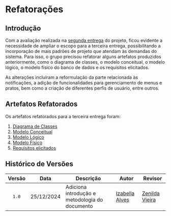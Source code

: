 # Refatorações

## Introdução

Com a avaliação realizada na [segunda entrega](https://unbarqdsw2024-2.github.io/2024.2_G10_Recomendacao_Entrega_02/#/) do projeto, ficou evidente a necessidade de ampliar o escopo para a terceira entrega, possibilitando a incorporação de mais padrões de projeto que atendam às demandas do sistema. Para isso, o grupo precisou refatorar alguns artefatos produzidos anteriormente, como o diagrama de classes, o modelo conceitual, o modelo lógico, o modelo físico do banco de dados e os requisitos elicitados.

As alterações incluíram a reformulação da parte relacionada às notificações, a adição de funcionalidades para gerenciamento de menus e pratos, bem como a criação de diferentes perfis de usuário, entre outros.

## Artefatos Refatorados

Os artefatos refatorados para a terceira entrega foram:

1. [Diagrama de Classes](https://unbarqdsw2024-2.github.io/2024.2_G10_Recomendacao_Entrega_03/#/refatoracoes/diagrama-de-classes)
2. [Modelo Conceitual](https://unbarqdsw2024-2.github.io/2024.2_G10_Recomendacao_Entrega_03/#/refatoracoes/modelo-conceitual)
3. [Modelo Lógico](https://unbarqdsw2024-2.github.io/2024.2_G10_Recomendacao_Entrega_03/#/refatoracoes/modelo-logico)
4. [Modelo Físico](https://unbarqdsw2024-2.github.io/2024.2_G10_Recomendacao_Entrega_03/#/refatoracoes/modelo-fisico)
5. [Requisitos elicitados](https://unbarqdsw2024-2.github.io/2024.2_G10_Recomendacao_Entrega_03/#/refatoracoes/novos-requisitos-elicitados)

## Histórico de Versões

| Versão | Data | Descrição | Autor | Revisor |
| :----: | ---- | --------- | ----- | ------- |
| `1.0`  |25/12/2024| Adiciona introdução e metodologia do documento |[Izabella Alves](https://github.com/izabellaalves)|[Zenilda Vieira](https://github.com/ZenildaVieira)|
